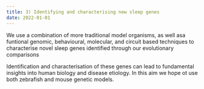 ```yaml
---
title: 3) Identifying and characterising new sleep genes
date: 2022-01-01
---
```


We use a combination of more traditional model organisms, as well asa funtional genomic, behavioural, molecular, and circuit based techniques to characterise novel sleep genes identified through our evolutionary comparisons
<!--more-->

Identification and characterisation of these genes can lead to fundamental insights into human biology and disease etiology. In this aim we hope ot use both zebrafish and mouse genetic models.